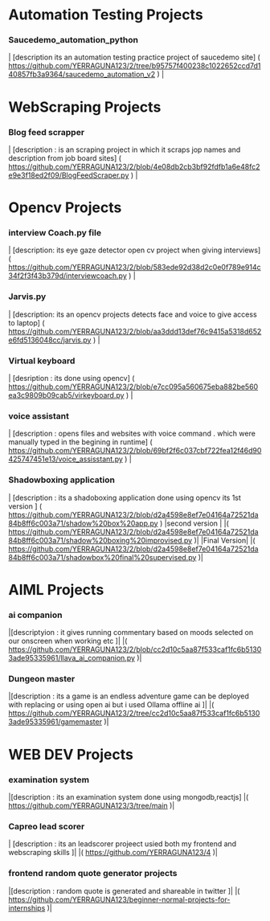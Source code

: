 # Automation Testing Projects
 ### Saucedemo_automation_python 
| [description  its an automation testing practice project of saucedemo site]  ( https://github.com/YERRAGUNA123/2/tree/b95757f400238c1022652ccd7d140857fb3a9364/saucedemo_automation_v2 ) |

# WebScraping Projects

 ### Blog feed scrapper  
| [description : is an scraping project in which it scraps jop names and description from job board sites]  ( https://github.com/YERRAGUNA123/2/blob/4e08db2cb3bf92fdfb1a6e48fc2e9e3f18ed2f09/BlogFeedScraper.py ) |

# Opencv Projects
 ### interview Coach.py file 
| [description: its eye gaze detector open cv project when giving interviews] ( https://github.com/YERRAGUNA123/2/blob/583ede92d38d2c0e0f789e914c34f2f3f43b379d/interviewcoach.py ) |

### Jarvis.py 
| [description: its an opencv projects detects face and voice to give access to laptop] ( https://github.com/YERRAGUNA123/2/blob/aa3ddd13def76c9415a5318d652e6fd5136048cc/jarvis.py ) |

### Virtual keyboard 
| [desription : its done using opencv] ( https://github.com/YERRAGUNA123/2/blob/e7cc095a560675eba882be560ea3c9809b09cab5/virkeyboard.py ) |

### voice assistant 
| [description : opens files and websites with voice command . which were manually typed in the begining in runtime] ( https://github.com/YERRAGUNA123/2/blob/69bf2f6c037cbf722fea12f46d90425747451e13/voice_assisstant.py )  |

### Shadowboxing application
| [description : its a shadoboxing application done using opencv its 1st version ]
( https://github.com/YERRAGUNA123/2/blob/d2a4598e8ef7e04164a72521da84b8ff6c003a71/shadow%20box%20app.py )
|second version |
|( https://github.com/YERRAGUNA123/2/blob/d2a4598e8ef7e04164a72521da84b8ff6c003a71/shadow%20boxing%20improvised.py )|
  |Final Version|
|( https://github.com/YERRAGUNA123/2/blob/d2a4598e8ef7e04164a72521da84b8ff6c003a71/shadowbox%20final%20supervised.py )|

# AIML Projects
### ai companion 
|[descriptyion : it gives running commentary based on moods selected on our onscreen when working etc ]|
|( https://github.com/YERRAGUNA123/2/blob/cc2d10c5aa87f533caf1fc6b51303ade95335961/llava_ai_companion.py )|

### Dungeon master
|[description : its a game is an endless adventure game can be deployed with replacing or using open ai but i used Ollama offline ai ]|
|( https://github.com/YERRAGUNA123/2/tree/cc2d10c5aa87f533caf1fc6b51303ade95335961/gamemaster )|

# WEB DEV Projects
### examination system
|[description : its an examination system done using mongodb,reactjs]
|( https://github.com/YERRAGUNA123/3/tree/main )|

### Capreo lead scorer
| [description : its an leadscorer projeect usied both my frontend and webscraping skills ]|
|( https://github.com/YERRAGUNA123/4 )|

### frontend random quote generator projects 
|[description : random quote  is generated and shareable in twitter ]|
|( https://github.com/YERRAGUNA123/beginner-normal-projects-for-internships )|








